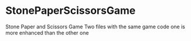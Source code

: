 # StonePaperScissorsGame
Stone Paper and Scissors Game
Two files with the same game code one is more enhanced than the other one
